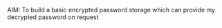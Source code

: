 AIM:
To build a basic encrypted password storage which can provide my decrypted password on request

